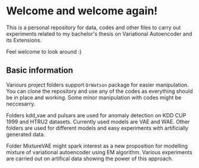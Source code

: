 # Welcome and welcome again!
This is a personal repository for data, codes and other files to carry out experiments related to my bachelor's thesis on Variational Autoencoder and its Extensions.

Feel welcome to look around :)

## Basic information
Variours project folders support `DrWatson` package for easier manipulation. You can clone the repository and use any of the codes as everything should be in place and working. Some minor manipulation with codes might be neccesarry.

Folders kdd_vae and pulsars are used for anomaly detection on KDD CUP 1999 and HTRU2 datasets. Currently used models are VAE and WAE. Other folders are used for different models and easy experiments with artificially generated data.

Folder MixtureVAE might spark interest as a new proposition for modelling mixture of variational autoencoder using EM algorithm. Various experiments are carried out on artifical data showing the power of this approach.
